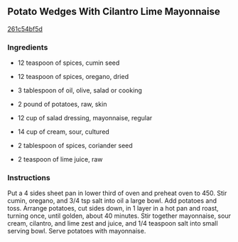 ## Potato Wedges With Cilantro Lime Mayonnaise

[261c54bf5d](http://www.food.com/recipe/potato-wedges-with-cilantro-lime-mayonnaise-392390)

### Ingredients

 - 12 teaspoon of spices, cumin seed

 - 12 teaspoon of spices, oregano, dried

 - 3 tablespoon of oil, olive, salad or cooking

 - 2 pound of potatoes, raw, skin

 - 12 cup of salad dressing, mayonnaise, regular

 - 14 cup of cream, sour, cultured

 - 2 tablespoon of spices, coriander seed

 - 2 teaspoon of lime juice, raw

### Instructions

Put a 4 sides sheet pan in lower third of oven and preheat oven to 450. Stir cumin, oregano, and 3/4 tsp salt into oil a large bowl. Add potatoes and toss. Arrange potatoes, cut sides down, in 1 layer in a hot pan and roast, turning once, until golden, about 40 minutes. Stir together mayonnaise, sour cream, cilantro, and lime zest and juice, and 1/4 teaspoon salt into small serving bowl. Serve potatoes with mayonnaise.
